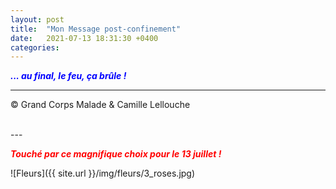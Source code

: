 ```yaml
---
layout: post
title:  "Mon Message post-confinement"
date:   2021-07-13 18:31:30 +0400
categories: 
---
```



<span style="color: blue">***... au final, le feu, ça brûle !***</span>
<br/>


---
&copy;  Grand Corps Malade & Camille Lellouche

<br>
---

<span style="color: red">***Touché par ce magnifique choix pour le 13 juillet !***</span>


![Fleurs]({{ site.url }}/img/fleurs/3_roses.jpg)